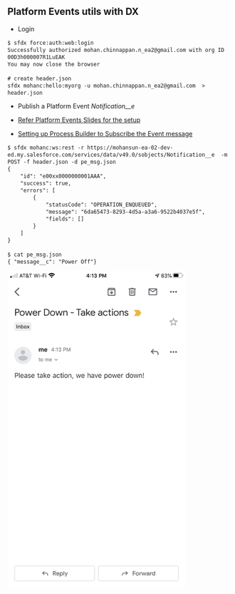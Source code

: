 ## Platform Events  utils with DX

- Login
```
$ sfdx force:auth:web:login 
Successfully authorized mohan.chinnappan.n_ea2@gmail.com with org ID 00D3h000007R1LuEAK
You may now close the browser

# create header.json
sfdx mohanc:hello:myorg -u mohan.chinnappan.n_ea2@gmail.com  > header.json 

```
- Publish a Platform Event *Notification__e*

- [Refer Platform Events Slides for the setup](https://mohan-chinnappan-n.github.io/sfdc/pevents.html#/6)
- [Setting up Process Builder to Subscribe the Event message](https://mohan-chinnappan-n.github.io/sfdc/pevents.html#/18) 
```
$ sfdx mohanc:ws:rest -r https://mohansun-ea-02-dev-ed.my.salesforce.com/services/data/v49.0/sobjects/Notification__e  -m POST -f header.json -d pe_msg.json 
{
    "id": "e00xx0000000001AAA",
    "success": true,
    "errors": [
        {
            "statusCode": "OPERATION_ENQUEUED",
            "message": "6da65473-8293-4d5a-a3a6-9522b4037e5f",
            "fields": []
        }
    ]
}

$ cat pe_msg.json 
{ "message__c": "Power Off"}

```
        
<img src='img/pe-pwr-down.png' alt ='PE subscribe process builder email-alert' width='400'/>


